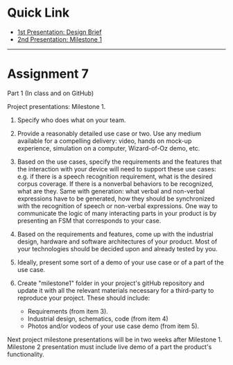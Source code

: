 # Quick Link

 - [1st Presentation: Design Brief](https://docs.google.com/presentation/d/16h8q5aKKRUvPiBJzeXBbr6RAP-h_7Bh523To2R8XHOw/edit#slide=id.g1cf1efc38e_1_6) 
 - [2nd Presentation: Milestone 1](https://docs.google.com/presentation/d/1XJhfBKSCLkT3wpc6JbNLjI4AcdtmfCjXUWKwkn6lxmw/edit#slide=id.g1d0228a998_1_13)

---

# Assignment 7

Part 1 (In class and on GitHub)

Project presentations: Milestone 1.
 
1. Specify who does what on your team.

2. Provide a reasonably detailed use case or two. Use any medium available for a compelling delivery: video, hands on mock-up experience, simulation on a computer, Wizard-of-Oz demo, etc.

3. Based on the use cases, specify the requirements and the features that the interaction with your device will need to support these use cases: e.g. if there is a speech recognition requirement, what is the desired corpus coverage. If there is a nonverbal behaviors to be recognized, what are they. Same with generation: what verbal and non-verbal expressions have to be generated, how they should be synchronized with the recognition of speech or non-verbal expressions. One way to communicate the logic of many interacting parts in your product is by presenting an FSM that corresponds to your case.

4. Based on the requirements and features, come up with the industrial design, hardware and software architectures of your product. Most of your technologies should be decided upon and already tested by you.

5. Ideally, present some sort of a demo of your use case or of a part of the use case.

6. Create "milestone1" folder in your project's gitHub repository and update it with all the relevant materials necessary for a third-party to reproduce your project. These should include:

  	- Requirements (from item 3).
	- Industrial design, schematics, code (from item 4)
	- Photos and/or vodeos of your use case demo (from item 5).

Next project milestone presentations will be in two weeks after Milestone 1. Milestone 2 presentation must include live demo of a part the product's functionality.
